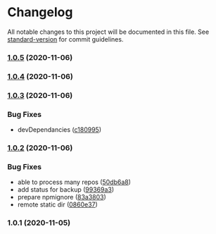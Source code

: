 # Changelog

All notable changes to this project will be documented in this file. See [standard-version](https://github.com/conventional-changelog/standard-version) for commit guidelines.

### [1.0.5](https://github.com/jlguenego/jlg-backup/compare/v1.0.4...v1.0.5) (2020-11-06)

### [1.0.4](https://github.com/jlguenego/jlg-backup/compare/v1.0.3...v1.0.4) (2020-11-06)

### [1.0.3](https://github.com/jlguenego/jlg-backup/compare/v1.0.2...v1.0.3) (2020-11-06)


### Bug Fixes

* devDependancies ([c180995](https://github.com/jlguenego/jlg-backup/commit/c18099564d52316e7ae9412c6ea9b7fe7ce915e5))

### [1.0.2](https://github.com/jlguenego/jlg-backup/compare/v1.0.1...v1.0.2) (2020-11-06)


### Bug Fixes

* able to process many repos ([50db6a8](https://github.com/jlguenego/jlg-backup/commit/50db6a8ede42da5e777a1f4e5e328d3bf1417bff))
* add status for backup ([99369a3](https://github.com/jlguenego/jlg-backup/commit/99369a30d6f059ee70ee50d7910d62162aae1f5c))
* prepare npmignore ([83a3803](https://github.com/jlguenego/jlg-backup/commit/83a3803d7992f7ea71a0b4678d27ba988d0438e8))
* remote static dir ([0860e37](https://github.com/jlguenego/jlg-backup/commit/0860e37c8fbc8633ba48065b4c49fc49faed5520))

### 1.0.1 (2020-11-05)
